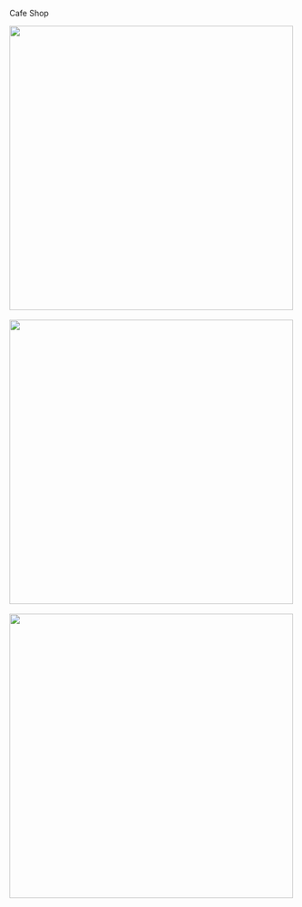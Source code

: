 Cafe Shop


<img src="https://github.com/unzilamalik99/cafe_shop/assets/136435499/5b333afa-9d21-4bf4-9d36-bb8ef1c51fa4" width="500">
<br/>
<br/>

<img src="https://github.com/unzilamalik99/cafe_shop/assets/136435499/9a313c4b-a201-4ea0-a40d-eb38ccc637d1" width="500">
<br/>
<br/>

<img src="https://github.com/unzilamalik99/cafe_shop/assets/136435499/5c2351a9-3396-4675-9e09-691bdc379342" width="500">
